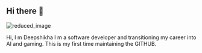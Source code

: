 ## Hi there 👋

<!--
**Deepshikha1999/Deepshikha1999** is a ✨ _special_ ✨ repository because its `README.md` (this file) appears on your GitHub profile.

Here are some ideas to get you started:

- 🔭 I’m currently working on ...
- 🌱 I’m currently learning ...
- 👯 I’m looking to collaborate on ...
- 🤔 I’m looking for help with ...
- 💬 Ask me about ...
- 📫 How to reach me: ...
- 😄 Pronouns: ...
- ⚡ Fun fact: ...
-->
![reduced_image](https://github.com/user-attachments/assets/80e33244-04ce-41b5-bc05-4a17ecbdd7bd)


Hi, I m Deepshikha
I m a software developer and transitioning my career into AI and gaming.
This is my first time maintaining the GITHUB. 

